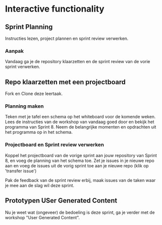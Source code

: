 # Interactive functionality

## Sprint Planning

Instructies lezen, project plannen en sprint review verwerken.


### Aanpak 

<!-- 
Verhaal over Tim Berners Lee, principes van het W3C (zoals in sprint 3)
Visie/principes FDND: RAPPE websites! Responsive, Accessible, Performing, Progressive Enhanced > hier een abstracte tekening van laten maken? 

Alles(!) wat er aangaat komen alvast even tonen
Project board maken
Sprint plannig 

Feedback verwerken van de sprint review in issues

House rules
Zones in de studio 
-->

Vandaag ga je de repository klaarzetten en de sprint review van de vorie sprint verwerken.

## Repo klaarzetten met een projectboard
Fork en Clone deze leertaak.

### Planning maken
Teken met je tafel een schema op het whiteboard voor de komende weken. Lees de instructies van de workshop van vandaag goed door en bekijk het programma van Sprint 8. Neem de belangrijke momenten en opdrachten uit het programma op in het schema.

### Projectboard en Sprint review verwerken
Koppel het projectboard van de vorige sprint aan jouw repository van Sprint 8, en voeg de planning van het schema toe. Zet je issues in je nieuwe repo aan en voeg de issues uit de vorig sprint toe aan je nieuwe repo (klik op 'transfer issue')

Pak de feedback van de sprint review erbij, maak issues van de taken waar je mee aan de slag wil deze sprint.

## Prototypen USer Generated Content

Nu je weet wat (ongeveer) de bedoeling is deze sprint, ga je verder met de workshop "User Generated Content".